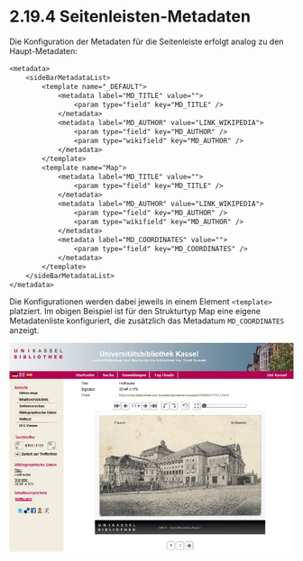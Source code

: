 # 2.19.4 Seitenleisten-Metadaten

Die Konfiguration der Metadaten für die Seitenleiste erfolgt analog zu den Haupt-Metadaten:

```markup
<metadata>
    <sideBarMetadataList>
        <template name="_DEFAULT">
            <metadata label="MD_TITLE" value="">
                <param type="field" key="MD_TITLE" />
            </metadata>
            <metadata label="MD_AUTHOR" value="LINK_WIKIPEDIA">
                <param type="field" key="MD_AUTHOR" />
                <param type="wikifield" key="MD_AUTHOR" />
            </metadata>
        </template>
        <template name="Map">
            <metadata label="MD_TITLE" value="">
                <param type="field" key="MD_TITLE" />
            </metadata>
            <metadata label="MD_AUTHOR" value="LINK_WIKIPEDIA">
                <param type="field" key="MD_AUTHOR" />
                <param type="wikifield" key="MD_AUTHOR" />
            </metadata>
            <metadata label="MD_COORDINATES" value="">
                <param type="field" key="MD_COORDINATES" />
            </metadata>
        </template>
    </sideBarMetadataList>
</metadata>
```

Die Konfigurationen werden dabei jeweils in einem Element `<template>` platziert. Im obigen Beispiel ist für den Strukturtyp Map eine eigene Metadatenliste konfiguriert, die zusätzlich das Metadatum `MD_COORDINATES` anzeigt. 

![](../../.gitbook/assets/seitenleiste.png)

